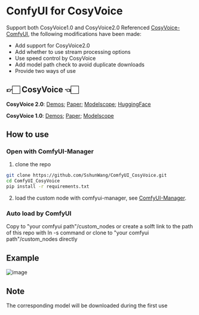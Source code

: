 # ConfyUI for CosyVoice
Support both CosyVoice1.0 and CosyVoice2.0
Referenced [CosyVoice-ComfyUI](https://github.com/AIFSH/CosyVoice-ComfyUI), the following modifications have been made:
* Add support for CosyVoice2.0
* Add whether to use stream processing options
* Use speed control by CosyVoice
* Add model path check to avoid duplicate downloads
* Provide two ways of use


## 👉🏻 CosyVoice 👈🏻
**CosyVoice 2.0**: [Demos](https://funaudiollm.github.io/cosyvoice2/); [Paper](https://arxiv.org/abs/2412.10117); [Modelscope](https://www.modelscope.cn/studios/iic/CosyVoice2-0.5B); [HuggingFace](https://huggingface.co/spaces/FunAudioLLM/CosyVoice2-0.5B)

**CosyVoice 1.0**: [Demos](https://fun-audio-llm.github.io); [Paper](https://funaudiollm.github.io/pdf/CosyVoice_v1.pdf); [Modelscope](https://www.modelscope.cn/studios/iic/CosyVoice-300M)

## **How to use**
### Open with ComfyUI-Manager
1. clone the repo
```sh
git clone https://github.com/SshunWang/ComfyUI_CosyVoice.git
cd ComfyUI_CosyVoice
pip install -r requirements.txt
```
2. load the custom node with comfyui-manager, see [ComfyUI-Manager](https://github.com/ltdrdata/ComfyUI-Manager).

### Auto load by ComfyUI
Copy to "your comfyui path"/custom_nodes or create a solft link to the path of this repo with ln -s command or clone to "your comfyui path"/custom_nodes directly

## Example
![image](https://github.com/user-attachments/assets/87815b95-6870-4abd-a44a-0e333cdb3110)


## Note
The corresponding model will be downloaded during the first use
